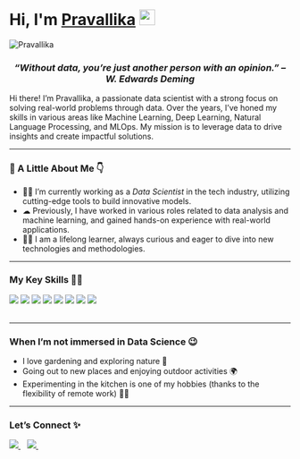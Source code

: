 <h1><strong>Hi, I'm <a href="https://your-website.com">Pravallika</a></strong> <img src="https://raw.githubusercontent.com/syedareehaquasar/syedareehaquasar/master/gifs/Hi.gif" width="28px"></h1>

<div align="left"> 
    <img src="https://komarev.com/ghpvc/?username=Pravallika" alt="Pravallika"> 
</div>

<h3 align="center"><em>“Without data, you’re just another person with an opinion.” – W. Edwards Deming</em></h3>

<p>Hi there! I’m Pravallika, a passionate data scientist with a strong focus on solving real-world problems through data. Over the years, I’ve honed my skills in various areas like Machine Learning, Deep Learning, Natural Language Processing, and MLOps. My mission is to leverage data to drive insights and create impactful solutions.</p>

<hr>
<h3>🚀 A Little About Me 👇</h3>
<ul>
<li>👨‍💻 I’m currently working as a <em>Data Scientist</em> in the tech industry, utilizing cutting-edge tools to build innovative models.</li>
<li>☁  Previously, I have worked in various roles related to data analysis and machine learning, and gained hands-on experience with real-world applications.</li>
<li>👨‍🎓 I am a lifelong learner, always curious and eager to dive into new technologies and methodologies.</li>
</ul>
<hr>

<h3>My Key Skills 👨‍💻</h3>
<div>
    <img src="https://img.shields.io/badge/python-%2314354C.svg?style=for-the-badge&logo=python&logoColor=white">
    <img src="https://img.shields.io/badge/tensorflow-%23FF6F00.svg?style=for-the-badge&logo=TensorFlow&logoColor=white">
    <img src="https://img.shields.io/badge/pytorch-%23EE4C2C.svg?style=for-the-badge&logo=PyTorch&logoColor=white">
    <img src="https://img.shields.io/badge/scikit--learn-%23F7931E.svg?style=for-the-badge&logo=scikit-learn&logoColor=white">
    <img src="https://img.shields.io/badge/pandas-%23150458.svg?style=for-the-badge&logo=pandas&logoColor=white">
    <img src="https://img.shields.io/badge/numpy-%23013243.svg?style=for-the-badge&logo=numpy&logoColor=white">
    <img src="https://img.shields.io/badge/git-%23F05033.svg?style=for-the-badge&logo=git&logoColor=white">
    <img src="https://img.shields.io/badge/docker-%230db7ed.svg?style=for-the-badge&logo=docker&logoColor=white">
</div>
<br>
<hr>

<h3>When I’m not immersed in Data Science 😉</h3>
<ul>
    <li>I love gardening and exploring nature 🌿</li>
    <li>Going out to new places and enjoying outdoor activities 🌍</li>
    <li>Experimenting in the kitchen is one of my hobbies (thanks to the flexibility of remote work) 👨‍🍳</li>
</ul>
<hr>
<h3>Let’s Connect ✨</h3>
<div>
    <a href="https://www.linkedin.com/in/sri-pravallika-kasula-765b43184/">
        <img src="https://img.shields.io/badge/LinkedIn-0077B5?style=for-the-badge&logo=linkedin&logoColor=white">
    </a>&nbsp;&nbsp;
    <a href="mailto:pravallikakasula19@gmail.com">
        <img src="https://img.shields.io/badge/Gmail-D14836?style=for-the-badge&logo=gmail&logoColor=white">
    </a>&nbsp;&nbsp;
</div>
